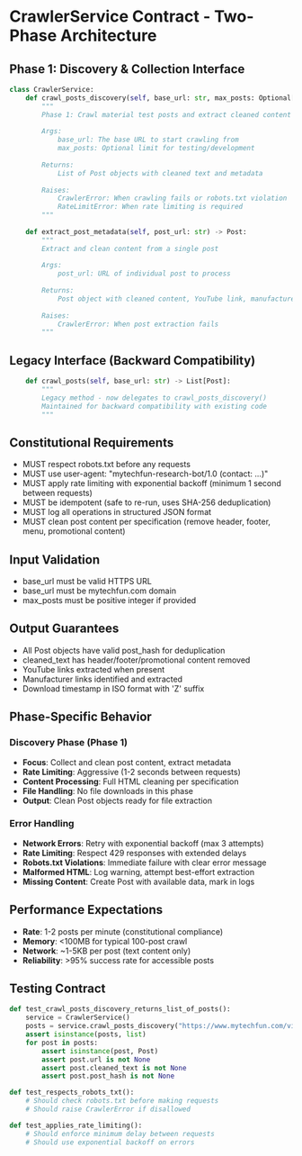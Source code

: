 # CrawlerService Contract - Two-Phase Architecture

## Phase 1: Discovery & Collection Interface
```python
class CrawlerService:
    def crawl_posts_discovery(self, base_url: str, max_posts: Optional[int] = None) -> List[Post]:
        """
        Phase 1: Crawl material test posts and extract cleaned content
        
        Args:
            base_url: The base URL to start crawling from
            max_posts: Optional limit for testing/development
            
        Returns:
            List of Post objects with cleaned text and metadata
            
        Raises:
            CrawlerError: When crawling fails or robots.txt violation
            RateLimitError: When rate limiting is required
        """
    
    def extract_post_metadata(self, post_url: str) -> Post:
        """
        Extract and clean content from a single post
        
        Args:
            post_url: URL of individual post to process
            
        Returns:
            Post object with cleaned content, YouTube link, manufacturer links
            
        Raises:
            CrawlerError: When post extraction fails
        """
```

## Legacy Interface (Backward Compatibility)
```python
    def crawl_posts(self, base_url: str) -> List[Post]:
        """
        Legacy method - now delegates to crawl_posts_discovery()
        Maintained for backward compatibility with existing code
        """
```

## Constitutional Requirements
- MUST respect robots.txt before any requests
- MUST use user-agent: "mytechfun-research-bot/1.0 (contact: ...)"
- MUST apply rate limiting with exponential backoff (minimum 1 second between requests)
- MUST be idempotent (safe to re-run, uses SHA-256 deduplication)
- MUST log all operations in structured JSON format
- MUST clean post content per specification (remove header, footer, menu, promotional content)

## Input Validation
- base_url must be valid HTTPS URL
- base_url must be mytechfun.com domain
- max_posts must be positive integer if provided

## Output Guarantees
- All Post objects have valid post_hash for deduplication
- cleaned_text has header/footer/promotional content removed
- YouTube links extracted when present
- Manufacturer links identified and extracted
- Download timestamp in ISO format with 'Z' suffix

## Phase-Specific Behavior

### Discovery Phase (Phase 1)
- **Focus**: Collect and clean post content, extract metadata
- **Rate Limiting**: Aggressive (1-2 seconds between requests)
- **Content Processing**: Full HTML cleaning per specification
- **File Handling**: No file downloads in this phase
- **Output**: Clean Post objects ready for file extraction

### Error Handling
- **Network Errors**: Retry with exponential backoff (max 3 attempts)
- **Rate Limiting**: Respect 429 responses with extended delays
- **Robots.txt Violations**: Immediate failure with clear error message
- **Malformed HTML**: Log warning, attempt best-effort extraction
- **Missing Content**: Create Post with available data, mark in logs

## Performance Expectations
- **Rate**: 1-2 posts per minute (constitutional compliance)
- **Memory**: <100MB for typical 100-post crawl
- **Network**: ~1-5KB per post (text content only)
- **Reliability**: >95% success rate for accessible posts

## Testing Contract
```python
def test_crawl_posts_discovery_returns_list_of_posts():
    service = CrawlerService()
    posts = service.crawl_posts_discovery("https://www.mytechfun.com/videos/material_test")
    assert isinstance(posts, list)
    for post in posts:
        assert isinstance(post, Post)
        assert post.url is not None
        assert post.cleaned_text is not None
        assert post.post_hash is not None

def test_respects_robots_txt():
    # Should check robots.txt before making requests
    # Should raise CrawlerError if disallowed

def test_applies_rate_limiting():
    # Should enforce minimum delay between requests
    # Should use exponential backoff on errors
```

